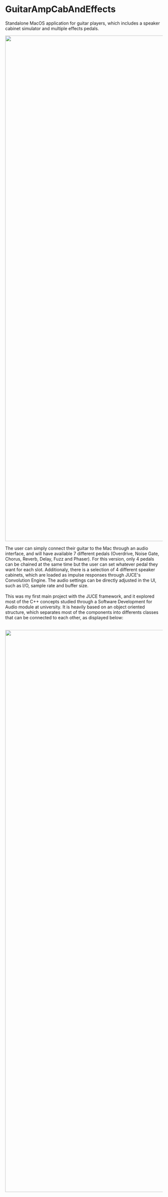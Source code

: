 # GuitarAmpCabAndEffects
Standalone MacOS application for guitar players, which includes a speaker cabinet simulator and multiple effects pedals.

<p align="center">
<img width="1612" alt="Screenshot 2021-09-04 at 17 54 51" src="https://user-images.githubusercontent.com/90060036/132102427-a6dc429c-247c-49f7-99af-a6dcacb7f6a6.png">
</p>

The user can simply connect their guitar to the Mac through an audio interface, and will have available 7 different pedals (Overdrive, Noise Gate, Chorus, Reverb, Delay, Fuzz and Phaser). For this version, only 4 pedals can be chained at the same time but the user can set whatever pedal they want for each slot. Additionaly, there is a selection of 4 different speaker cabinets, which are loaded as impulse responses through JUCE's Convolution Engine. The audio settings can be directly adjusted in the UI, such as I/O, sample rate and buffer size.
<br><br>
This was my first main project with the JUCE framework, and it explored most of the C++ concepts studied through a Software Development for Audio module at university. It is heavily based on an object oriented structure, which separates most of the components into differents classes that can be connected to each other, as displayed below:
<br><br>
<p align="center">
<img width="1792" alt="Screenshot 2021-09-04 at 17 52 20" src="https://user-images.githubusercontent.com/90060036/132102359-95c66f3c-47ef-421c-99ce-551a557b38f5.png">
</p>

